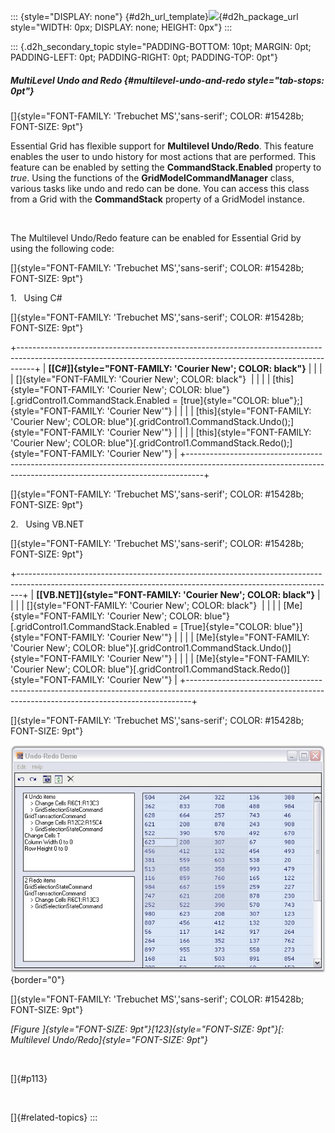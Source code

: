 ::: {style="DISPLAY: none"}
[](ms-xhelp:///?Id=d2h_url_template){#d2h_url_template}![](!package_url!){#d2h_package_url style="WIDTH: 0px; DISPLAY: none; HEIGHT: 0px"}
:::

::: {.d2h_secondary_topic style="PADDING-BOTTOM: 10pt; MARGIN: 0pt; PADDING-LEFT: 0pt; PADDING-RIGHT: 0pt; PADDING-TOP: 0pt"}
##### MultiLevel Undo and Redo {#multilevel-undo-and-redo style="tab-stops: 0pt"}

[]{style="FONT-FAMILY: 'Trebuchet MS','sans-serif'; COLOR: #15428b; FONT-SIZE: 9pt"} 

Essential Grid has flexible support for **Multilevel Undo/Redo**. This feature enables the user to undo history for most actions that are performed. This feature can be enabled by setting the **CommandStack.Enabled** property to *true*. Using the functions of the **GridModelCommandManager** class, various tasks like undo and redo can be done. You can access this class from a Grid with the **CommandStack** property of a GridModel instance.

 

The Multilevel Undo/Redo feature can be enabled for Essential Grid by using the following code:

[]{style="FONT-FAMILY: 'Trebuchet MS','sans-serif'; COLOR: #15428b; FONT-SIZE: 9pt"} 

1.   Using C#

[]{style="FONT-FAMILY: 'Trebuchet MS','sans-serif'; COLOR: #15428b; FONT-SIZE: 9pt"} 

+----------------------------------------------------------------------------------------------------------------------------------------------------------------+
| **[\[C#\]]{style="FONT-FAMILY: 'Courier New'; COLOR: black"}**                                                                                                 |
|                                                                                                                                                                |
| []{style="FONT-FAMILY: 'Courier New'; COLOR: black"}                                                                                                           |
|                                                                                                                                                                |
| [this]{style="FONT-FAMILY: 'Courier New'; COLOR: blue"}[.gridControl1.CommandStack.Enabled = [true]{style="COLOR: blue"};]{style="FONT-FAMILY: 'Courier New'"} |
|                                                                                                                                                                |
| [this]{style="FONT-FAMILY: 'Courier New'; COLOR: blue"}[.gridControl1.CommandStack.Undo();]{style="FONT-FAMILY: 'Courier New'"}                                |
|                                                                                                                                                                |
| [this]{style="FONT-FAMILY: 'Courier New'; COLOR: blue"}[.gridControl1.CommandStack.Redo();]{style="FONT-FAMILY: 'Courier New'"}                                |
+----------------------------------------------------------------------------------------------------------------------------------------------------------------+

[]{style="FONT-FAMILY: 'Trebuchet MS','sans-serif'; COLOR: #15428b; FONT-SIZE: 9pt"} 

2.   Using VB.NET

[]{style="FONT-FAMILY: 'Trebuchet MS','sans-serif'; COLOR: #15428b; FONT-SIZE: 9pt"} 

+-------------------------------------------------------------------------------------------------------------------------------------------------------------+
| **[\[VB.NET\]]{style="FONT-FAMILY: 'Courier New'; COLOR: black"}**                                                                                          |
|                                                                                                                                                             |
| []{style="FONT-FAMILY: 'Courier New'; COLOR: black"}                                                                                                        |
|                                                                                                                                                             |
| [Me]{style="FONT-FAMILY: 'Courier New'; COLOR: blue"}[.gridControl1.CommandStack.Enabled = [True]{style="COLOR: blue"}]{style="FONT-FAMILY: 'Courier New'"} |
|                                                                                                                                                             |
| [Me]{style="FONT-FAMILY: 'Courier New'; COLOR: blue"}[.gridControl1.CommandStack.Undo()]{style="FONT-FAMILY: 'Courier New'"}                                |
|                                                                                                                                                             |
| [Me]{style="FONT-FAMILY: 'Courier New'; COLOR: blue"}[.gridControl1.CommandStack.Redo()]{style="FONT-FAMILY: 'Courier New'"}                                |
+-------------------------------------------------------------------------------------------------------------------------------------------------------------+

[]{style="FONT-FAMILY: 'Trebuchet MS','sans-serif'; COLOR: #15428b; FONT-SIZE: 9pt"} 

![](ImagesExt/image91_129.jpg){border="0"}

[]{style="FONT-FAMILY: 'Trebuchet MS','sans-serif'; COLOR: #15428b; FONT-SIZE: 9pt"} 

*[Figure ]{style="FONT-SIZE: 9pt"}[123]{style="FONT-SIZE: 9pt"}[: Multilevel Undo/Redo]{style="FONT-SIZE: 9pt"}*

 

[]{#p113} 

 

[]{#related-topics}
:::
